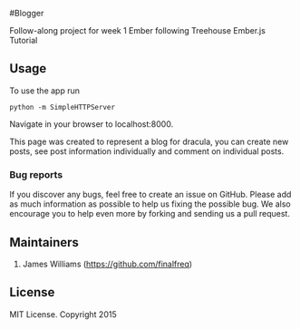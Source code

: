 #Blogger

Follow-along project for week 1 Ember following Treehouse Ember.js Tutorial

## Usage

To use the app run
```
python -m SimpleHTTPServer
```
Navigate in your browser to localhost:8000. 

This page was created to represent a blog for dracula, you can create new posts, see post information individually and comment 
on individual posts. 

### Bug reports

If you discover any bugs, feel free to create an issue on GitHub. Please add as much information as
possible to help us fixing the possible bug. We also encourage you to help even more by forking and
sending us a pull request.


## Maintainers
1. James Williams (https://github.com/finalfreq)



## License
MIT License. Copyright 2015
